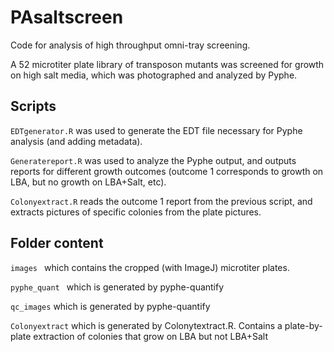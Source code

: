 # PAsaltscreen

Code for analysis of high throughput omni-tray screening. 

A 52 microtiter plate library of transposon mutants was screened for growth on high salt media, which was photographed and analyzed by Pyphe. 

## Scripts

`EDTgenerator.R` was used to generate the EDT file necessary for Pyphe analysis (and adding metadata).

`Generatereport.R` was used to analyze the Pyphe output, and outputs reports for different growth outcomes (outcome 1 corresponds to growth on LBA, but no growth on LBA+Salt, etc).

`Colonyextract.R` reads the outcome 1 report from the previous script, and extracts pictures of specific colonies from the plate pictures. 

## Folder content

`
images 
`
which contains the cropped (with ImageJ) microtiter plates.

`
pyphe_quant 
` 
which is generated by pyphe-quantify

`
qc_images
` 
which is generated by pyphe-quantify

`
Colonyextract
` 
which is generated by Colonytextract.R. Contains a plate-by-plate extraction of colonies that grow on LBA but not LBA+Salt
